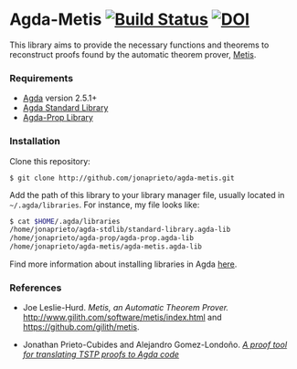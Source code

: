 # Agda-Metis [![Build Status](https://travis-ci.org/jonaprieto/agda-metis.svg?branch=master)](https://travis-ci.org/jonaprieto/agda-metis) [![DOI](https://zenodo.org/badge/84973849.svg)](https://zenodo.org/badge/latestdoi/84973849)

This library aims to provide the necessary functions and theorems to reconstruct
proofs found by the automatic theorem prover, [Metis](https://github.com/gilith/metis).

### Requirements

* [Agda](https://github.com/agda/agda) version 2.5.1+
* [Agda Standard Library](https://github.com/agda/agda-stdlib/)
* [Agda-Prop Library](http://github.com/jonaprieto/agda-prop/)

### Installation

Clone this repository:

```
$ git clone http://github.com/jonaprieto/agda-metis.git
```

Add the path of this library to your library manager file, usually
located in `~/.agda/libraries`. For instance, my file looks like:

```bash
$ cat $HOME/.agda/libraries
/home/jonaprieto/agda-stdlib/standard-library.agda-lib
/home/jonaprieto/agda-prop/agda-prop.agda-lib
/home/jonaprieto/agda-metis/agda-metis.agda-lib
```

Find more information about installing libraries in Agda
[here](http://agda.readthedocs.io/en/latest/tools/package-system.html#installing-libraries).


### References

- Joe Leslie-Hurd. *Metis, an Automatic Theorem Prover.*
  http://www.gilith.com/software/metis/index.html and https://github.com/gilith/metis.

- Jonathan Prieto-Cubides and Alejandro Gomez-Londoño. 
  [*A proof tool for translating TSTP proofs to Agda code*](https://github.com/jonaprieto/tstp2agda/tree/deep)

